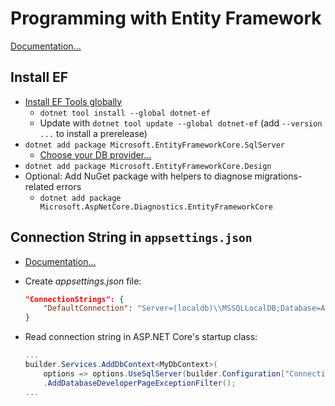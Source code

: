 # Programming with Entity Framework

[Documentation...](https://docs.microsoft.com/en-us/ef/core/get-started/)

## Install EF

* [Install EF Tools globally](https://docs.microsoft.com/en-us/ef/core/cli/dotnet)
  * `dotnet tool install --global dotnet-ef`
  * Update with `dotnet tool update --global dotnet-ef` (add `--version ...` to install a prerelease)
* `dotnet add package Microsoft.EntityFrameworkCore.SqlServer`
  * [Choose your DB provider...](https://docs.microsoft.com/en-us/ef/core/providers/)
* `dotnet add package Microsoft.EntityFrameworkCore.Design`
* Optional: Add NuGet package with helpers to diagnose migrations-related errors
  * `dotnet add package Microsoft.AspNetCore.Diagnostics.EntityFrameworkCore`

## Connection String in `appsettings.json`

* [Documentation...](https://docs.microsoft.com/en-us/ef/core/miscellaneous/connection-strings#aspnet-core)
* Create *appsettings.json* file:

    ```json
    "ConnectionStrings": {
        "DefaultConnection": "Server=(localdb)\\MSSQLLocalDB;Database=AddressBook;Trusted_Connection=True"
    }
    ```

* Read connection string in ASP.NET Core's startup class:

    ```csharp
    ...
    builder.Services.AddDbContext<MyDbContext>(
        options => options.UseSqlServer(builder.Configuration["ConnectionStrings:DefaultConnection"]))
        .AddDatabaseDeveloperPageExceptionFilter();
    ...
    ```
